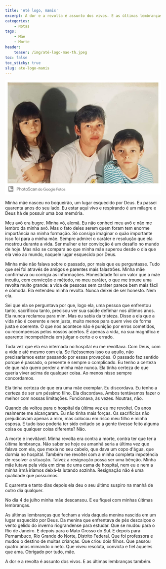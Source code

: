 ```yaml
---
title: 'Até logo, mamis'
excerpt: A dor e a revolta é assunto dos vivos. E as últimas lembranças também.
categories:
    - Notas
tags:
    - Mãe
    - Morte
header:
    teaser: /img/até-logo-mae-th.jpeg
toc: false
toc_sticky: true
slug: ate-logo-mamis
---
```


![até-logo-mae](/img/até-logo-mae.jpeg)

Minha mãe nasceu no boqueirão, um lugar esquecido por Deus. Eu passei quarenta anos do seu lado. Eu estar aqui vivo e respirando é um milagre e Deus há de possuir uma boa memória.

Meu avô era bugre. Minha vó, alemã. Eu não conheci meu avô e não me lembro da minha avó. Mas o fato deles serem quem foram tem enorme importância na minha formação. Só consigo imaginar o quão importante isso foi para a minha mãe. Sempre admirei o caráter e resolução que ela mostrou durante a vida. Ser mulher e ter convicção é um desafio no mundo de hoje. Mas não se compara ao que minha mãe superou desde o dia que ela veio ao mundo, naquele lugar esquecido por Deus.

Minha mãe não falava sobre o passado, por mais que eu perguntasse. Tudo que sei foi através de amigos e parentes mais falastrões. Minha mãe confirmava ou corrigia as informações. Honestidade foi um valor que a mãe incutiu, com convicção e método, no meu caráter, o que me trouxe uma revolta muito grande: a vida de pessoas sem caráter parece bem mais fácil e cômoda. Ela entendeu minha revolta. Nunca deixei de ser honesto. Nem ela.

Sei que ela se perguntava por que, logo ela, uma pessoa que enfrentou tanto, sacrificou tanto, precisou ver sua saúde definhar nos últimos anos. Ela nunca reclamou para mim. Mas eu sabia da tristeza. Disse a ela que a vida não é coerente e nem justa, muito menos para quem vive de forma justa e coerente. O que nos acontece não é punição por erros cometidos, ou recompensas pelos nossos acertos. É apenas a vida, na sua magnífica e aparente incompetência em julgar o certo e o errado.

Toda vez que ela era internada no hospital eu me revoltava. Com Deus, com a vida e até mesmo com ela. Se fizéssemos isso ou aquilo, não precisaríamos estar passando por essas provações. O passado faz sentido porque é passado, o presente é sempre o complicado. Eu tenho a certeza de que não quero perder a minha mãe nunca. Ela tinha certeza de que queria viver acima de qualquer coisa. Ao menos nisso sempre concordamos.

Ela tinha certeza de que era uma mãe exemplar. Eu discordava. Eu tenho a certeza de ser um péssimo filho. Ela discordava. Ambos tentávamos fazer o melhor com nossas limitações. Funcionava, às vezes. Noutras, não.

Quando ela voltou para o hospital da última vez eu me revoltei. Os anos realmente me alcançaram. Eu não tinha mais forças. Os sacrifícios não prejudicavam apenas a mim, mas colocou em risco meu filho e minha esposa. E tudo isso poderia ter sido evitado se a gente tivesse feito alguma coisa ou qualquer coisa diferente? Não.

A morte é inevitável. Minha revolta era contra a morte, contra ter que ter a última lembrança. Não saber se hoje ou amanhã seria a última vez que falava com ela, que mexia no seu cabelo, que dava um copo d'água, que dormia no hospital. Também me revoltei com a minha completa impotência de resolver a situação. Talvez a resignação possa ser uma bênção. Minha mãe lutava pela vida em cima de uma cama de hospital, nem eu e nem a minha irmã iríamos deixá-la lutando sozinha. Resignação não é uma qualidade que possuímos.

E quarenta e tanto dias depois ela deu o seu último suspiro na manhã de outro dia qualquer.

No dia 4 de julho minha mãe descansou. E eu fiquei com minhas últimas lembranças.

As últimas lembranças que fecham a vida daquela menina nascida em um lugar esquecido por Deus. Da menina que enfrentava de pés descalços o vento gélido do inverno riograndense para estudar. Que se mudou para o Rio de Janeiro. E depois para o Mato Grosso do Sul. E depois para Pernambuco, Rio Grande do Norte, Distrito Federal. Que foi professora e mudou o destino de muitas crianças. Que criou dois filhos. Que passou quatro anos mimando o neto. Que viveu resoluta, convicta e fiel àqueles que ama. Obrigado por tudo, mãe.

A dor e a revolta é assunto dos vivos. E as últimas lembranças também.
